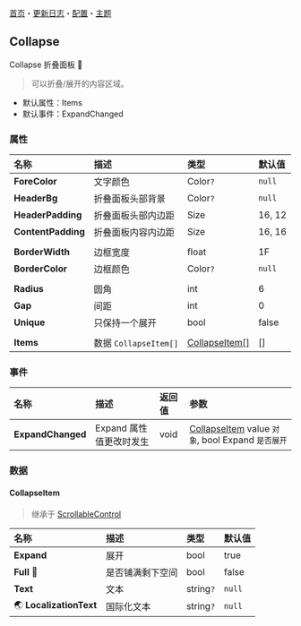 ﻿[首页](../Home.md)・[更新日志](../UpdateLog.md)・[配置](../Config.md)・[主题](../Theme.md)

## Collapse

Collapse 折叠面板 👚

> 可以折叠/展开的内容区域。

- 默认属性：Items
- 默认事件：ExpandChanged

### 属性

名称 | 描述 | 类型 | 默认值 |
:--|:--|:--|:--|
**ForeColor** | 文字颜色 | Color`?` | `null` |
**HeaderBg** | 折叠面板头部背景 | Color`?` | `null` |
**HeaderPadding** | 折叠面板头部内边距 | Size | 16, 12 |
**ContentPadding** | 折叠面板内容内边距 | Size | 16, 16 |
||||
**BorderWidth** | 边框宽度 | float | 1F |
**BorderColor** | 边框颜色 | Color`?` | `null` |
||||
**Radius** | 圆角 | int |6 |
**Gap** | 间距 | int | 0 |
**Unique** | 只保持一个展开 | bool | false |
||||
**Items** | 数据 `CollapseItem[]` | [CollapseItem[]](#collapseitem) | [] |

### 事件

名称 | 描述 | 返回值 | 参数 |
:--|:--|:--|:--|
**ExpandChanged** | Expand 属性值更改时发生 | void | [CollapseItem](#collapseitem) value `对象`, bool Expand `是否展开` |


### 数据

#### CollapseItem

> 继承于 [ScrollableControl](https://github.com/dotnet/winforms/blob/main/src/System.Windows.Forms/System/Windows/Forms/Scrolling/ScrollableControl.cs)

名称 | 描述 | 类型 | 默认值 |
:--|:--|:--|:--|
**Expand** | 展开 | bool | true |
**Full** 🔴 | 是否铺满剩下空间 | bool | false |
**Text** | 文本 | string`?` | `null` |
🌏 **LocalizationText** | 国际化文本 | string`?` | `null` |